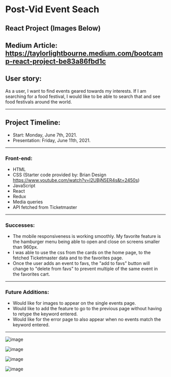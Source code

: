# Post-Vid Event Seach 

## React Project (Images Below)

Medium Article: https://taylorlightbourne.medium.com/bootcamp-react-project-be83a86fbd1c
---

## User story:
As a user, I want to find events geared towards my interests. If I am searching for a food festival, I would like to be able to search that and see food festivals around the world. 

---

## Project Timeline:
* Start: Monday, June 7th, 2021.
* Presentation: Friday, June 11th, 2021.

---

### Front-end:
* HTML 
* CSS (Starter code provided by: Brian Design https://www.youtube.com/watch?v=I2UBjN5ER4s&t=2450s)
* JavaScript
* React 
* Redux
* Media queries
* API fetched from Ticketmaster

---


### Successes:

* The mobile responsiveness is working smoothly. My favorite feature is the hamburger menu being able to open and close on screens smaller than 960px. 
* I was able to use the css from the cards on the home page, to the fetched Ticketmaster data and to the favorites page. 
* Once the user adds an event to favs, the "add to favs" button will change to "delete from favs" to prevent multiple of the same event in the favorites cart.
---

### Future Additions:

* Would like for images to appear on the single events page.
* Would like to add the feature to go to the previous page without having to retype the keyword entered.
* Would like for the error page to also appear when no events match the keyword entered. 

---
![image](https://user-images.githubusercontent.com/79942688/121724640-28111980-cab6-11eb-9a90-0d8e7eec6776.png)

![image](https://user-images.githubusercontent.com/79942688/121724737-4aa33280-cab6-11eb-894a-640a61fe53d7.png)

![image](https://user-images.githubusercontent.com/79942688/121724802-627ab680-cab6-11eb-8287-a885228fb9ed.png)

![image](https://user-images.githubusercontent.com/79942688/121724841-70c8d280-cab6-11eb-80db-abaf9c0996d6.png)


